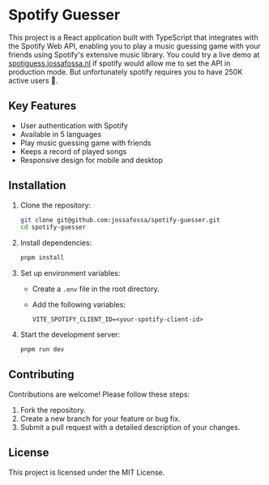 # Spotify Guesser

This project is a React application built with TypeScript that integrates with the Spotify Web API, enabling you to play a music guessing game with your friends using Spotify's extensive music library. You could try a live demo at [spotiguess.jossafossa.nl](https://spotiguess.jossafossa.nl) if spotify would allow me to set the API in production mode. But unfortunately spotify requires you to have 250K active users 🎉.

## Key Features

- User authentication with Spotify
- Available in 5 languages
- Play music guessing game with friends
- Keeps a record of played songs
- Responsive design for mobile and desktop

## Installation

1. Clone the repository:

   ```bash
   git clone git@github.com:jossafossa/spotify-guesser.git
   cd spotify-guesser
   ```

2. Install dependencies:

   ```bash
   pnpm install
   ```

3. Set up environment variables:

   - Create a `.env` file in the root directory.
   - Add the following variables:

     ```env
     VITE_SPOTIFY_CLIENT_ID=<your-spotify-client-id>
     ```

4. Start the development server:

   ```bash
   pnpm run dev
   ```

## Contributing

Contributions are welcome! Please follow these steps:

1. Fork the repository.
2. Create a new branch for your feature or bug fix.
3. Submit a pull request with a detailed description of your changes.

## License

This project is licensed under the MIT License.
